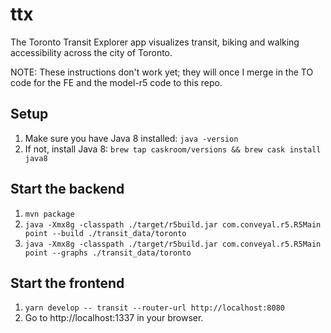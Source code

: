 # ttx
The Toronto Transit Explorer app visualizes transit, biking and walking accessibility across the city of Toronto.

NOTE: These instructions don't work yet; they will once I merge in the TO code for the FE and the model-r5 code to this repo.

## Setup
1. Make sure you have Java 8 installed:
`java -version`
2. If not, install Java 8:
`brew tap caskroom/versions && brew cask install java8`

## Start the backend
1. `mvn package`
5. `java -Xmx8g -classpath ./target/r5build.jar com.conveyal.r5.R5Main point --build ./transit_data/toronto`
6. `java -Xmx8g -classpath ./target/r5build.jar com.conveyal.r5.R5Main point --graphs ./transit_data/toronto`

## Start the frontend
1. `yarn develop -- transit --router-url http://localhost:8080`
2. Go to http://localhost:1337 in your browser.
